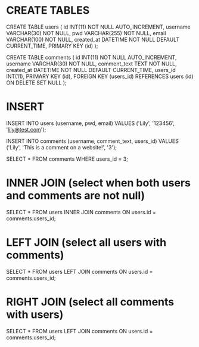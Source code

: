 # CREATE TABLES
CREATE TABLE users (
	id INT(11) NOT NULL AUTO_INCREMENT,
    username VARCHAR(30) NOT NULL,
    pwd VARCHAR(255) NOT NULL,
    email VARCHAR(100) NOT NULL,
    created_at DATETIME NOT NULL DEFAULT CURRENT_TIME,
    PRIMARY KEY (id)
);

CREATE TABLE comments (
	id INT(11) NOT NULL AUTO_INCREMENT,
    username VARCHAR(30) NOT NULL,
    comment_text TEXT NOT NULL,
    created_at DATETIME NOT NULL DEFAULT CURRENT_TIME,
    users_id INT(11),
    PRIMARY KEY (id),
    FOREIGN KEY (users_id) REFERENCES users (id) ON DELETE SET NULL
);

# INSERT
INSERT INTO users (username, pwd, email) VALUES ('Lily', '123456', 'lily@test.com');

INSERT INTO comments (username, comment_text, users_id) VALUES ('Lily', 'This is a comment on a website!', '3');

SELECT * FROM comments WHERE users_id = 3;

# INNER JOIN (select when both users and comments are not null)
SELECT * FROM users INNER JOIN comments ON users.id = comments.users_id;

# LEFT JOIN (select all users with comments)
SELECT * FROM users LEFT JOIN comments ON users.id = comments.users_id;

# RIGHT JOIN (select all comments with users)
SELECT * FROM users LEFT JOIN comments ON users.id = comments.users_id;

